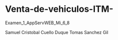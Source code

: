 # Venta-de-vehiculos-ITM-
Examen_1_AppServWEB_Mi_6_8


Samuel Cristobal Cuello Duque
Tomas Sanchez Gil
